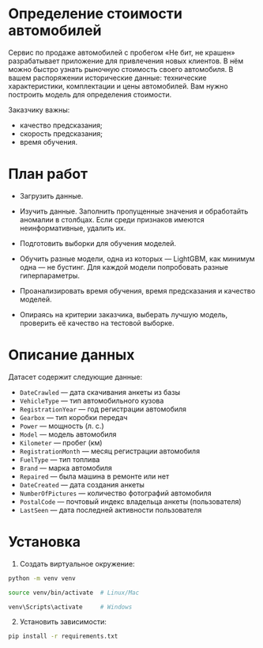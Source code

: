 # Определение стоимости автомобилей
Сервис по продаже автомобилей с пробегом «Не бит, не крашен» разрабатывает приложение для привлечения новых клиентов. В нём можно быстро узнать рыночную стоимость своего автомобиля. В вашем распоряжении исторические данные: технические характеристики, комплектации и цены автомобилей. Вам нужно построить модель для определения стоимости. 

Заказчику важны:

- качество предсказания;
- скорость предсказания;
- время обучения.

# План работ
- Загрузить данные.

- Изучить данные. Заполнить пропущенные значения и обработайть аномалии в столбцах. Если среди признаков имеются неинформативные, удалить их.

- Подготовить выборки для обучения моделей.

- Обучить разные модели, одна из которых — LightGBM, как минимум одна — не бустинг. Для каждой модели попробовать разные гиперпараметры.

- Проанализировать время обучения, время предсказания и качество моделей.

- Опираясь на критерии заказчика, выберать лучшую модель, проверить её качество на тестовой выборке.

# Описание данных

Датасет содержит следующие данные:

- `DateCrawled` — дата скачивания анкеты из базы
- `VehicleType` — тип автомобильного кузова
- `RegistrationYear` — год регистрации автомобиля
- `Gearbox` — тип коробки передач
- `Power` — мощность (л. с.)
- `Model` — модель автомобиля
- `Kilometer` — пробег (км)
- `RegistrationMonth` — месяц регистрации автомобиля
- `FuelType` — тип топлива
- `Brand` — марка автомобиля
- `Repaired` — была машина в ремонте или нет
- `DateCreated` — дата создания анкеты
- `NumberOfPictures` — количество фотографий автомобиля
- `PostalCode` — почтовый индекс владельца анкеты (пользователя)
- `LastSeen` — дата последней активности пользователя


# Установка

1. Создать виртуальное окружение:
```bash
python -m venv venv
```
```bash
source venv/bin/activate  # Linux/Mac
```
```bash
venv\Scripts\activate     # Windows
```

2. Установить зависимости:
```bash
pip install -r requirements.txt
```
